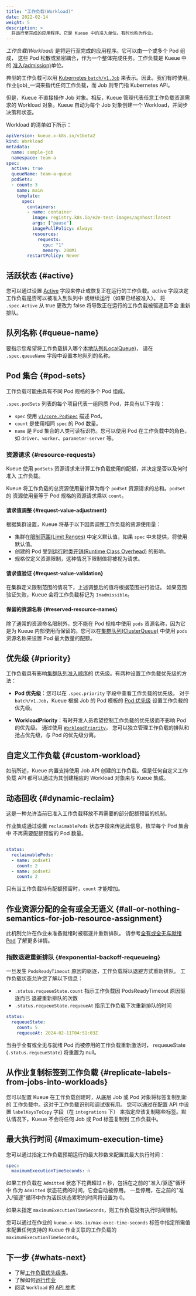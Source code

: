 ```yaml
---
title: "工作负载(Workload)"
date: 2022-02-14
weight: 5
description: >
  将运行至完成的应用程序。它是 Kueue 中的准入单位。有时也称为作业。
---
```


_工作负载(Workload)_ 是将运行至完成的应用程序。它可以由一个或多个 Pod 组成，
这些 Pod 松散或紧密耦合，作为一个整体完成任务。工作负载是 Kueue 中的
[准入(admission)](/docs/concepts#admission)单位。

典型的工作负载可以用
[Kubernetes `batch/v1.Job`](https://kubernetes.io/docs/concepts/workloads/controllers/job/)
来表示。因此，我们有时使用_作业(job)_一词来指代任何工作负载，而 Job 则专门指
Kubernetes API。

但是，Kueue 不直接操作 Job 对象。相反，Kueue 管理代表任意工作负载资源需求的
Workload 对象。Kueue 自动为每个 Job 对象创建一个 Workload，并同步决策和状态。

Workload 的清单如下所示：

```yaml
apiVersion: kueue.x-k8s.io/v1beta2
kind: Workload
metadata:
  name: sample-job
  namespace: team-a
spec:
  active: true
  queueName: team-a-queue
  podSets:
  - count: 3
    name: main
    template:
      spec:
        containers:
        - name: container
          image: registry.k8s.io/e2e-test-images/agnhost:latest
          args: ["pause"]
          imagePullPolicy: Always
          resources:
            requests:
              cpu: "1"
              memory: 200Mi
        restartPolicy: Never
```

## 活跃状态 {#active}

您可以通过设置 [Active](/docs/reference/kueue.v1beta1#kueue-x-k8s-io-v1beta1-WorkloadSpec)
字段来停止或恢复正在运行的工作负载。active 字段决定工作负载是否可以被准入到队列中
或继续运行（如果已经被准入）。
将 `.spec.Active` 从 true 更改为 false 将导致正在运行的工作负载被驱逐且不会
重新排队。

## 队列名称 {#queue-name}

要指示您希望将工作负载排入哪个[本地队列(LocalQueue)](/docs/concepts/local_queue)，
请在 `.spec.queueName` 字段中设置本地队列的名称。

## Pod 集合 {#pod-sets}

工作负载可能由具有不同 Pod 规格的多个 Pod 组成。

`.spec.podSets` 列表的每个项目代表一组同质 Pod，并具有以下字段：

- `spec` 使用 [`v1/core.PodSpec`](https://kubernetes.io/docs/reference/kubernetes-api/workload-resources/pod-v1/#PodSpec)
  描述 Pod。
- `count` 是使用相同 `spec` 的 Pod 数量。
- `name` 是 Pod 集合的人类可读标识符。您可以使用 Pod 在工作负载中的角色，
  如 `driver`、`worker`、`parameter-server` 等。

### 资源请求 {#resource-requests}

Kueue 使用 `podSets` 资源请求来计算工作负载使用的配额，并决定是否以及何时准入
工作负载。

Kueue 将工作负载的总资源使用量计算为每个 `podSet` 资源请求的总和。`podSet` 的
资源使用量等于 Pod 规格的资源请求乘以 `count`。

#### 请求值调整 {#request-value-adjustment}

根据集群设置，Kueue 将基于以下因素调整工作负载的资源使用量：

- 集群在[限制范围(Limit Ranges)](https://kubernetes.io/docs/concepts/policy/limit-range/)
  中定义默认值，如果 `spec` 中未提供，将使用默认值。
- 创建的 Pod 受到[运行时类开销(Runtime Class Overhead)](https://kubernetes.io/docs/concepts/scheduling-eviction/pod-overhead/)
  的影响。
- 规格仅定义资源限制，这种情况下限制值将被视为请求。

#### 请求值验证 {#request-value-validation}

在集群定义限制范围的情况下，上述调整后的值将根据范围进行验证。
如果范围验证失败，Kueue 会将工作负载标记为 `Inadmissible`。

#### 保留的资源名称 {#reserved-resource-names}

除了通常的资源命名限制外，您不能在 Pod 规格中使用 `pods` 资源名称，因为它是为
Kueue 内部使用而保留的。您可以在[集群队列(ClusterQueue)](/docs/concepts/cluster_queue#resources)
中使用 `pods` 资源名称来设置 Pod 最大数量的配额。

## 优先级 {#priority}

工作负载具有影响[集群队列准入顺序](/docs/concepts/cluster_queue#queueing-strategy)的
优先级。有两种设置工作负载优先级的方法：

- **Pod 优先级**：您可以在 `.spec.priority` 字段中查看工作负载的优先级。
  对于 `batch/v1.Job`，Kueue 根据 Job 的 Pod 模板的
  [Pod 优先级](https://kubernetes.io/docs/concepts/scheduling-eviction/pod-priority-preemption/)
  设置工作负载的优先级。

- **WorkloadPriority**：有时开发人员希望控制工作负载的优先级而不影响 Pod 的优先级。
  通过使用 [`WorkloadPriority`](/docs/concepts/workload_priority_class)，
  您可以独立管理工作负载的排队和抢占优先级，与 Pod 的优先级分离。

## 自定义工作负载 {#custom-workload}

如前所述，Kueue 内置支持使用 Job API 创建的工作负载。但是任何自定义工作负载 API
都可以通过为其创建相应的 Workload 对象来与 Kueue 集成。

## 动态回收 {#dynamic-reclaim}

这是一种允许当前已准入工作负载释放不再需要的部分配额预留的机制。

作业集成通过设置 `reclaimablePods` 状态字段来传达此信息，枚举每个 Pod 集合中
不再需要配额预留的 Pod 数量。

```yaml

status:
  reclaimablePods:
  - name: podset1
    count: 2
  - name: podset2
    count: 2

```

只有当工作负载持有配额预留时，`count` 才能增加。

## 作业资源分配的全有或全无语义 {#all-or-nothing-semantics-for-job-resource-assignment}

此机制允许在作业未准备就绪时被驱逐并重新排队。
请参考[全有或全无与就绪 Pod](/docs/tasks/manage/setup_wait_for_pods_ready/)
了解更多详情。

### 指数退避重新排队 {#exponential-backoff-requeueing}

一旦发生 `PodsReadyTimeout` 原因的驱逐，工作负载将以退避方式重新排队。
工作负载状态允许您了解以下信息：

- `.status.requeueState.count` 指示工作负载因 PodsReadyTimeout 原因驱逐而已
  退避重新排队的次数
- `.status.requeueState.requeueAt` 指示工作负载下次重新排队的时间

```yaml
status:
  requeueState:
    count: 5
    requeueAt: 2024-02-11T04:51:03Z
```

当由于全有或全无与就绪 Pod 而被停用的工作负载重新激活时，
requeueState (`.status.requeueState`) 将重置为 null。

## 从作业复制标签到工作负载 {#replicate-labels-from-jobs-into-workloads}

您可以配置 Kueue 在工作负载创建时，从底层 Job 或 Pod 对象将标签复制到新的
工作负载中。这对于工作负载识别和调试很有用。
您可以通过在配置 API 中设置 `labelKeysToCopy` 字段（在 `integrations` 下）
来指定应该复制哪些标签。默认情况下，Kueue 不会将任何 Job 或 Pod 标签复制到
工作负载中。

## 最大执行时间 {#maximum-execution-time}

您可以通过指定工作负载预期运行的最大秒数来配置其最大执行时间：

```yaml
spec:
  maximumExecutionTimeSeconds: n
```

如果工作负载在 `Admitted` 状态下花费超过 `n` 秒，包括在之前的"准入/驱逐"循环中
作为 `Admitted` 状态花费的时间，它会自动被停用。
一旦停用，在之前的"准入/驱逐"循环中作为活跃状态累积的时间将设置为 0。

如果未指定 `maximumExecutionTimeSeconds`，则工作负载没有执行时间限制。

您可以通过在作业的 `kueue.x-k8s.io/max-exec-time-seconds` 标签中指定所需值
来配置任何支持的 Kueue 作业关联的工作负载的 `maximumExecutionTimeSeconds`。

## 下一步 {#whats-next}

- 了解[工作负载优先级类](/docs/concepts/workload_priority_class)。
- 了解如何[运行作业](/docs/tasks/run/jobs)
- 阅读 `Workload` 的 [API 参考](/docs/reference/kueue.v1beta1/#kueue-x-k8s-io-v1beta1-Workload)
